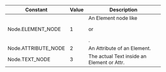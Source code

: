 | Constant            | Value | Description                                |
| ------------------- | ----- | ------------------------------------------ |
| Node.ELEMENT_NODE   | 1     | An Element node like <p> or <div>.         |
| Node.ATTRIBUTE_NODE | 2     | An Attribute of an Element.                |
| Node.TEXT_NODE      | 3     | The actual Text inside an Element or Attr. |
